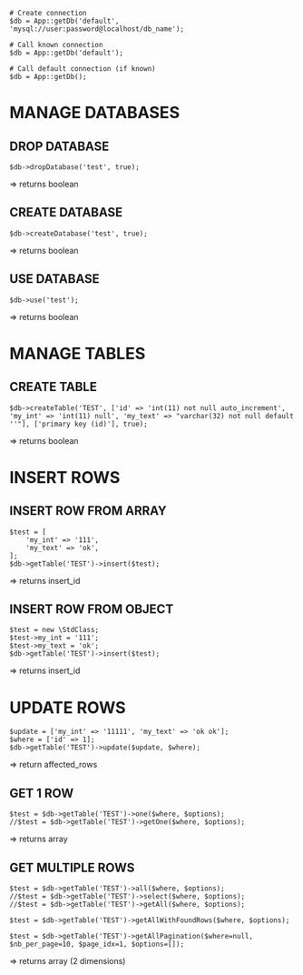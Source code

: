 
```
# Create connection
$db = App::getDb('default', 'mysql://user:password@localhost/db_name');

# Call known connection
$db = App::getDb('default');

# Call default connection (if known)
$db = App::getDb();
```

# MANAGE DATABASES

## DROP DATABASE
```
$db->dropDatabase('test', true);
```
=> returns boolean

## CREATE DATABASE
```
$db->createDatabase('test', true);
```
=> returns boolean

## USE DATABASE
```
$db->use('test');
```
=> returns boolean


# MANAGE TABLES

## CREATE TABLE
```
$db->createTable('TEST', ['id' => 'int(11) not null auto_increment', 'my_int' => 'int(11) null', 'my_text' => "varchar(32) not null default ''"], ['primary key (id)'], true);
```
=> returns boolean



# INSERT ROWS

## INSERT ROW FROM ARRAY
```
$test = [
    'my_int' => '111',
    'my_text' => 'ok',
];
$db->getTable('TEST')->insert($test);
```
=> returns insert_id

## INSERT ROW FROM OBJECT
```
$test = new \StdClass;
$test->my_int = '111';
$test->my_text = 'ok';
$db->getTable('TEST')->insert($test);
```
=> returns insert_id


# UPDATE ROWS
```
$update = ['my_int' => '11111', 'my_text' => 'ok ok'];
$where = ['id' => 1];
$db->getTable('TEST')->update($update, $where);
```
=> return affected_rows

## GET 1 ROW
```
$test = $db->getTable('TEST')->one($where, $options);
//$test = $db->getTable('TEST')->getOne($where, $options);
```
=> returns array

## GET MULTIPLE ROWS
```
$test = $db->getTable('TEST')->all($where, $options);
//$test = $db->getTable('TEST')->select($where, $options);
//$test = $db->getTable('TEST')->getAll($where, $options);

$test = $db->getTable('TEST')->getAllWithFoundRows($where, $options);

$test = $db->getTable('TEST')->getAllPagination($where=null, $nb_per_page=10, $page_idx=1, $options=[]);
```
=> returns array (2 dimensions)
